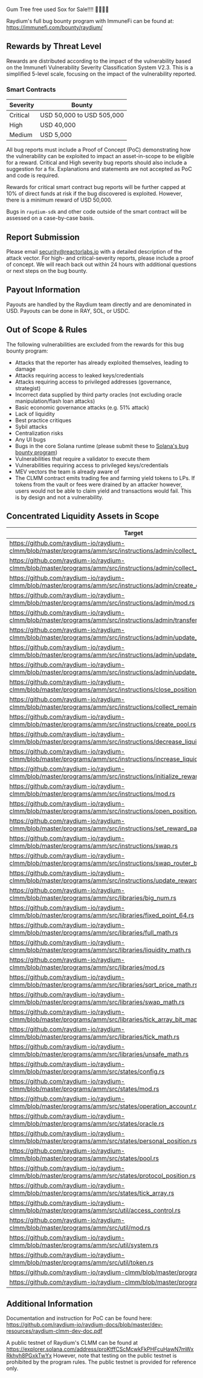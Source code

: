 Gum Tree free used Sox for Sale!!!! 💯💯💯🍻

Raydium's full bug bounty program with ImmuneFi can be found at: https://immunefi.com/bounty/raydium/

## Rewards by Threat Level

Rewards are distributed according to the impact of the vulnerability based on the Immunefi Vulnerability Severity Classification System V2.3. This is a simplified 5-level scale, focusing on the impact of the vulnerability reported.

### Smart Contracts

| Severity | Bounty                    |
| -------- | ------------------------- |
| Critical | USD 50,000 to USD 505,000 |
| High     | USD 40,000                |
| Medium   | USD 5,000                 |

All bug reports must include a Proof of Concept (PoC) demonstrating how the vulnerability can be exploited to impact an asset-in-scope to be eligible for a reward. Critical and High severity bug reports should also include a suggestion for a fix. Explanations and statements are not accepted as PoC and code is required.

Rewards for critical smart contract bug reports will be further capped at 10% of direct funds at risk if the bug discovered is exploited. However, there is a minimum reward of USD 50,000.

Bugs in `raydium-sdk` and other code outside of the smart contract will be assessed on a case-by-case basis.

## Report Submission

Please email security@reactorlabs.io with a detailed description of the attack vector. For high- and critical-severity reports, please include a proof of concept. We will reach back out within 24 hours with additional questions or next steps on the bug bounty.

## Payout Information

Payouts are handled by the Raydium team directly and are denominated in USD. Payouts can be done in RAY, SOL, or USDC.

## Out of Scope & Rules

The following vulnerabilities are excluded from the rewards for this bug bounty program:

- Attacks that the reporter has already exploited themselves, leading to damage
- Attacks requiring access to leaked keys/credentials
- Attacks requiring access to privileged addresses (governance, strategist)
- Incorrect data supplied by third party oracles (not excluding oracle manipulation/flash loan attacks)
- Basic economic governance attacks (e.g. 51% attack)
- Lack of liquidity
- Best practice critiques
- Sybil attacks
- Centralization risks
- Any UI bugs
- Bugs in the core Solana runtime (please submit these to [Solana's bug bounty program](https://github.com/solana-labs/solana/security/policy))
- Vulnerabilities that require a validator to execute them
- Vulnerabilities requiring access to privileged keys/credentials
- MEV vectors the team is already aware of
- The CLMM contract emits trading fee and farming yield tokens to LPs. If tokens from the vault or fees were drained by an attacker however, users would not be able to claim yield and transactions would fail. This is by design and not a vulnerability.

## Concentrated Liquidity Assets in Scope

| Target                                                                                                                   | Type                                       |
| ------------------------------------------------------------------------------------------------------------------------ | ------------------------------------------ |
| https://github.com/raydium-io/raydium-clmm/blob/master/programs/amm/src/instructions/admin/collect_fund_fee.rs         | Smart Contract - collect_fund_fee          |
| https://github.com/raydium-io/raydium-clmm/blob/master/programs/amm/src/instructions/admin/collect_protocol_fee.rs     | Smart Contract - collect_protocol_fee      |
| https://github.com/raydium-io/raydium-clmm/blob/master/programs/amm/src/instructions/admin/create_operation_account.rs | Smart Contract - create_operation_account  |
| https://github.com/raydium-io/raydium-clmm/blob/master/programs/amm/src/instructions/admin/mod.rs                      | Smart Contract - admin/mod                 |
| https://github.com/raydium-io/raydium-clmm/blob/master/programs/amm/src/instructions/admin/transfer_reward_owner.rs    | Smart Contract - transfer_reward_owner     |
| https://github.com/raydium-io/raydium-clmm/blob/master/programs/amm/src/instructions/admin/update_amm_config.rs        | Smart Contract - update_amm_config         |
| https://github.com/raydium-io/raydium-clmm/blob/master/programs/amm/src/instructions/admin/update_operation_account.rs | Smart Contract - update_operation_account  |
| https://github.com/raydium-io/raydium-clmm/blob/master/programs/amm/src/instructions/admin/update_pool_status.rs       | Smart Contract - update_pool_status        |
| https://github.com/raydium-io/raydium-clmm/blob/master/programs/amm/src/instructions/close_position.rs                 | Smart Contract - close_position            |
| https://github.com/raydium-io/raydium-clmm/blob/master/programs/amm/src/instructions/collect_remaining_rewards.rs      | Smart Contract - collect_remaining_rewards |
| https://github.com/raydium-io/raydium-clmm/blob/master/programs/amm/src/instructions/create_pool.rs                    | Smart Contract - create_pool               |
| https://github.com/raydium-io/raydium-clmm/blob/master/programs/amm/src/instructions/decrease_liquidity.rs             | Smart Contract - decrease_liquidity        |
| https://github.com/raydium-io/raydium-clmm/blob/master/programs/amm/src/instructions/increase_liquidity.rs             | Smart Contract - increase_liquidity        |
| https://github.com/raydium-io/raydium-clmm/blob/master/programs/amm/src/instructions/initialize_reward.rs              | Smart Contract - initialize_reward         |
| https://github.com/raydium-io/raydium-clmm/blob/master/programs/amm/src/instructions/mod.rs                            | Smart Contract - instructions/mod          |
| https://github.com/raydium-io/raydium-clmm/blob/master/programs/amm/src/instructions/open_position.rs                  | Smart Contract - open_position             |
| https://github.com/raydium-io/raydium-clmm/blob/master/programs/amm/src/instructions/set_reward_params.rs              | Smart Contract - set_reward_params         |
| https://github.com/raydium-io/raydium-clmm/blob/master/programs/amm/src/instructions/swap.rs                           | Smart Contract - swap                      |
| https://github.com/raydium-io/raydium-clmm/blob/master/programs/amm/src/instructions/swap_router_base_in.rs            | Smart Contract - swap_router_base_in       |
| https://github.com/raydium-io/raydium-clmm/blob/master/programs/amm/src/instructions/update_reward_info.rs             | Smart Contract - update_reward_info        |
| https://github.com/raydium-io/raydium-clmm/blob/master/programs/amm/src/libraries/big_num.rs                           | Smart Contract - big_num                   |
| https://github.com/raydium-io/raydium-clmm/blob/master/programs/amm/src/libraries/fixed_point_64.rs                    | Smart Contract - fixed_point               |
| https://github.com/raydium-io/raydium-clmm/blob/master/programs/amm/src/libraries/full_math.rs                         | Smart Contract - full_math                 |
| https://github.com/raydium-io/raydium-clmm/blob/master/programs/amm/src/libraries/liquidity_math.rs                    | Smart Contract - liquidity_math            |
| https://github.com/raydium-io/raydium-clmm/blob/master/programs/amm/src/libraries/mod.rs                               | Smart Contract - libraries/mod             |
| https://github.com/raydium-io/raydium-clmm/blob/master/programs/amm/src/libraries/sqrt_price_math.rs                   | Smart Contract - sqrt_price_math           |
| https://github.com/raydium-io/raydium-clmm/blob/master/programs/amm/src/libraries/swap_math.rs                         | Smart Contract - swap_math                 |
| https://github.com/raydium-io/raydium-clmm/blob/master/programs/amm/src/libraries/tick_array_bit_map.rs                | Smart Contract - tick_array_bit_map        |
| https://github.com/raydium-io/raydium-clmm/blob/master/programs/amm/src/libraries/tick_math.rs                         | Smart Contract - tick_math                 |
| https://github.com/raydium-io/raydium-clmm/blob/master/programs/amm/src/libraries/unsafe_math.rs                       | Smart Contract - unsafe_math               |
| https://github.com/raydium-io/raydium-clmm/blob/master/programs/amm/src/states/config.rs                               | Smart Contract - config                    |
| https://github.com/raydium-io/raydium-clmm/blob/master/programs/amm/src/states/mod.rs                                  | Smart Contract - states/mod                |
| https://github.com/raydium-io/raydium-clmm/blob/master/programs/amm/src/states/operation_account.rs                    | Smart Contract - operation_account         |
| https://github.com/raydium-io/raydium-clmm/blob/master/programs/amm/src/states/oracle.rs                               | Smart Contract - oracle                    |
| https://github.com/raydium-io/raydium-clmm/blob/master/programs/amm/src/states/personal_position.rs                    | Smart Contract - personal_position         |
| https://github.com/raydium-io/raydium-clmm/blob/master/programs/amm/src/states/pool.rs                                 | Smart Contract - pool                      |
| https://github.com/raydium-io/raydium-clmm/blob/master/programs/amm/src/states/protocol_position.rs                    | Smart Contract - protocol_position         |
| https://github.com/raydium-io/raydium-clmm/blob/master/programs/amm/src/states/tick_array.rs                           | Smart Contract - tick_array                |
| https://github.com/raydium-io/raydium-clmm/blob/master/programs/amm/src/util/access_control.rs                         | Smart Contract - access_control            |
| https://github.com/raydium-io/raydium-clmm/blob/master/programs/amm/src/util/mod.rs                                    | Smart Contract - util/mod                  |
| https://github.com/raydium-io/raydium-clmm/blob/master/programs/amm/src/util/system.rs                                 | Smart Contract - system                    |
| https://github.com/raydium-io/raydium-clmm/blob/master/programs/amm/src/util/token.rs                                  | Smart Contract - token                     |
| https://github.com/raydium-io/raydium-clmm/blob/master/programs/amm/src/error.rs                                       | Smart Contract - error                     |
| https://github.com/raydium-io/raydium-clmm/blob/master/programs/amm/src/lib.rs                                         | Smart Contract - lib                       |

## Additional Information

Documentation and instruction for PoC can be found here:
https://github.com/raydium-io/raydium-docs/blob/master/dev-resources/raydium-clmm-dev-doc.pdf

A public testnet of Raydium's CLMM can be found at https://explorer.solana.com/address/proKtffCScMcwkFkPHFcuHawN7mWxRkhyh8PGxkTwYx However, note that testing on the public testnet is prohibited by the program rules. The public testnet is provided for reference only.
